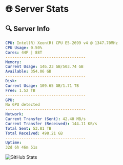 # 🌐 Server Stats
## 🔍 Server Info
```yaml
CPU: Intel(R) Xeon(R) CPU E5-2699 v4 @ 1347.70MHz
CPU Usage: 0.50%
Cores: 44P | 88T
-----------------------------------
Memory:
Current Usage: 146.23 GB/503.74 GB
Available: 354.06 GB
-----------------------------------
Disk:
Current Usage: 109.65 GB/1.71 TB
Free: 1.52 TB
-----------------------------------
GPU:
No GPU detected
-----------------------------------
Network:
Current Transfer (Sent): 42.40 MB/s
Current Transfer (Received): 144.11 KB/s
Total Sent: 53.81 TB
Total Received: 498.21 GB
-----------------------------------
Uptime:
32d 6h 46m 51s
```
![GitHub Stats](https://img.shields.io/badge/Updated-2025-04-09_04:09:40-blue)